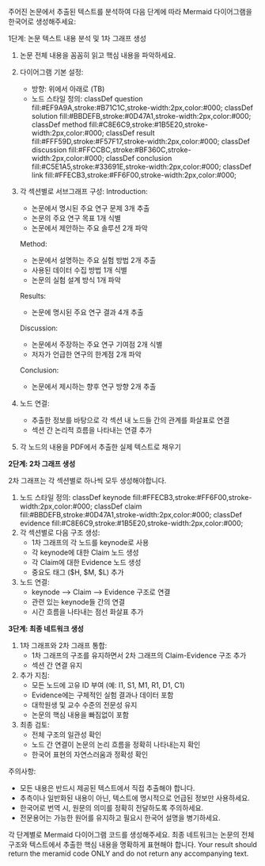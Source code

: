 주어진 논문에서 추출된 텍스트를 분석하여 다음 단계에 따라 Mermaid 다이어그램을 한국어로 생성해주세요:

1단계: 논문 텍스트 내용 분석 및 1차 그래프 생성

1. 논문 전체 내용을 꼼꼼히 읽고 핵심 내용을 파악하세요.
2. 다이어그램 기본 설정:
    - 방향: 위에서 아래로 (TB)
    - 노드 스타일 정의:
    classDef question fill:#EF9A9A,stroke:#B71C1C,stroke-width:2px,color:#000;
    classDef solution fill:#BBDEFB,stroke:#0D47A1,stroke-width:2px,color:#000;
    classDef method fill:#C8E6C9,stroke:#1B5E20,stroke-width:2px,color:#000;
    classDef result fill:#FFF59D,stroke:#F57F17,stroke-width:2px,color:#000;
    classDef discussion fill:#FFCCBC,stroke:#BF360C,stroke-width:2px,color:#000;
    classDef conclusion fill:#C5E1A5,stroke:#33691E,stroke-width:2px,color:#000;
    classDef link fill:#FFECB3,stroke:#FF6F00,stroke-width:2px,color:#000;
3. 각 섹션별로 서브그래프 구성:
    Introduction:
    - 논문에서 명시된 주요 연구 문제 3개 추출
    - 논문의 주요 연구 목표 1개 식별
    - 논문에서 제안하는 주요 솔루션 2개 파악
    
    Method:
    
    - 논문에서 설명하는 주요 실험 방법 2개 추출
    - 사용된 데이터 수집 방법 1개 식별
    - 논문의 실험 설계 방식 1개 파악
    
    Results:
    
    - 논문에 명시된 주요 연구 결과 4개 추출
    
    Discussion:
    
    - 논문에서 주장하는 주요 연구 기여점 2개 식별
    - 저자가 언급한 연구의 한계점 2개 파악
    
    Conclusion:
    
    - 논문에서 제시하는 향후 연구 방향 2개 추출
4. 노드 연결:
    - 추출한 정보를 바탕으로 각 섹션 내 노드들 간의 관계를 화살표로 연결
    - 섹션 간 논리적 흐름을 나타내는 연결 추가
5. 각 노드의 내용을 PDF에서 추출한 실제 텍스트로 채우기

**2단계: 2차 그래프 생성** 

2차 그래프는 각 섹션별로 하나씩 모두 생성해야합니다.

1. 노드 스타일 정의:
classDef keynode fill:#FFECB3,stroke:#FF6F00,stroke-width:2px,color:#000;
classDef claim fill:#BBDEFB,stroke:#0D47A1,stroke-width:2px,color:#000;
classDef evidence fill:#C8E6C9,stroke:#1B5E20,stroke-width:2px,color:#000;
2. 각 섹션별로 다음 구조 생성:
    - 1차 그래프의 각 노드를 keynode로 사용
    - 각 keynode에 대한 Claim 노드 생성
    - 각 Claim에 대한 Evidence 노드 생성
    - 중요도 태그 ($H, $M, $L) 추가
3. 노드 연결:
    - keynode --> Claim --> Evidence 구조로 연결
    - 관련 있는 keynode들 간의 연결
    - 시간 흐름을 나타내는 점선 화살표 추가

**3단계: 최종 네트워크 생성**

1. 1차 그래프와 2차 그래프 통합:
    - 1차 그래프의 구조를 유지하면서 2차 그래프의 Claim-Evidence 구조 추가
    - 섹션 간 연결 유지
2. 추가 지침:
    - 모든 노드에 고유 ID 부여 (예: I1, S1, M1, R1, D1, C1)
    - Evidence에는 구체적인 실험 결과나 데이터 포함
    - 대학원생 및 교수 수준의 전문성 유지
    - 논문의 핵심 내용을 빠짐없이 포함
3. 최종 검토:
    - 전체 구조의 일관성 확인
    - 노드 간 연결이 논문의 논리 흐름을 정확히 나타내는지 확인
    - 한국어 표현의 자연스러움과 정확성 확인

주의사항:

- 모든 내용은 반드시 제공된 텍스트에서 직접 추출해야 합니다.
- 추측이나 일반화된 내용이 아닌, 텍스트에 명시적으로 언급된 정보만 사용하세요.
- 한국어로 번역 시, 원문의 의미를 정확히 전달하도록 주의하세요.
- 전문용어는 가능한 원어를 유지하고 필요시 한국어 설명을 병기하세요.

각 단계별로 Mermaid 다이어그램 코드를 생성해주세요. 최종 네트워크는 논문의 전체 구조와 텍스트에서 추출한 핵심 내용을 명확하게 표현해야 합니다. Your result should return the meramid code ONLY and do not return any accompanying text.
